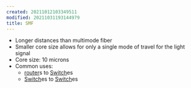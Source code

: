 ```yaml
---
created: 20211012103349511
modified: 20211031193144979
title: SMF
---
```


- Longer distances than multimode fiber
- Smaller core size allows for only a single mode of travel for the light signal
- Core size: 10 microns
- Common uses:
  - [router](#router)s to [Switch](#Switch)es
  - [Switch](#Switch)es to [Switch](#Switch)es
